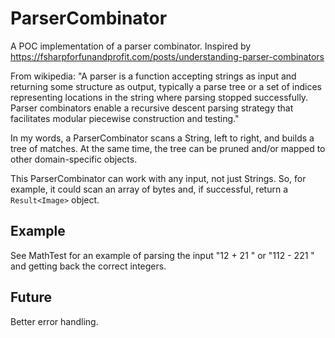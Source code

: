 # ParserCombinator

A POC implementation of a parser combinator.
Inspired by https://fsharpforfunandprofit.com/posts/understanding-parser-combinators

From wikipedia: "A parser is a function accepting strings as input and returning some structure as output, typically a parse tree or a set of indices representing locations in the string where parsing stopped successfully.
Parser combinators enable a recursive descent parsing strategy that facilitates modular piecewise construction and testing."

In my words, a ParserCombinator scans a String, left to right, and builds a tree of matches.
At the same time, the tree can be pruned and/or mapped to other domain-specific objects.

This ParserCombinator can work with any input, not just Strings.
So, for example, it could scan an array of bytes and, if successful, return a `Result<Image>` object.

## Example

See MathTest for an example of parsing the input "12 +  21 " or "112 -  221 " and getting back the correct integers.

## Future

Better error handling.
